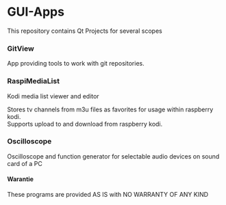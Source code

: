 # GUI-Apps
This repository contains Qt Projects for several scopes

### GitView 
App providing tools to work with git repositories.

### RaspiMediaList

Kodi media list viewer and editor

Stores tv channels from m3u files as favorites for usage within raspberry kodi.  
Supports upload to and download from raspberry kodi. 

### Oscilloscope 

Oscilloscope and function generator for selectable audio devices on sound card of a PC


#### Warantie

These programs are provided AS IS with NO WARRANTY OF ANY KIND